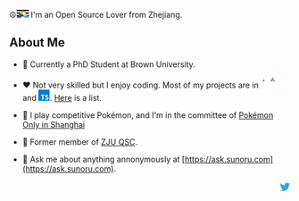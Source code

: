 ☮️<img style="height:1em" src="https://github.com/sunoru/sunoru/raw/main/assets/ally.svg">
I'm an Open Source Lover from Zhejiang.

## About Me

- 🐻 Currently a PhD Student at Brown University.

- ❤️ Not very skilled but I enjoy coding. Most of my projects are in
<code><img height="20" src="https://github.com/JuliaLang/julia-logo-graphics/raw/master/images/julia-logo-dark.svg"></code>
and
<code><img height="20" src="https://github.com/github/explore/raw/main/topics/typescript/typescript.png"></code>.
[Here](https://github.com/sunoru/sunoru/blob/main/projects.md) is a list.

- 🎲 I play competitive Pokémon, and I'm in the committee of [Pokémon Only in Shanghai](https://www.getdaze.org/)

- 🌊 Former member of [ZJU QSC](https://github.com/QSCTech).

- 💬 Ask me about anything annonymously at [https://ask.sunoru.com](https://ask.sunoru.com).


<a href="https://twitter.com/sunoru_sidw">
  <img align="right" alt="Twitter" width="20px" src="https://github.com/sunoru/sunoru/raw/main/assets/twitter.svg" />
</a>
